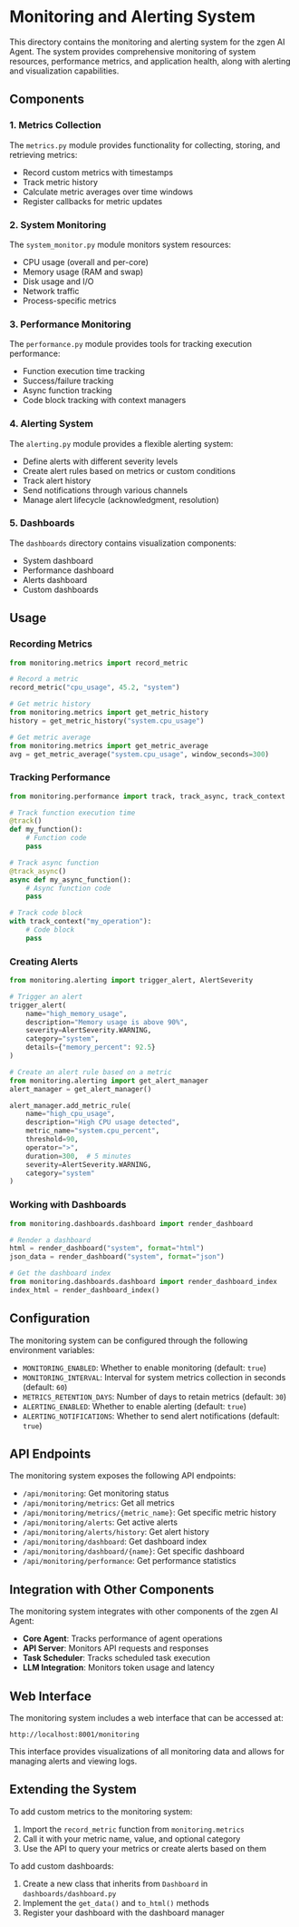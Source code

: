 # Monitoring and Alerting System

This directory contains the monitoring and alerting system for the zgen AI Agent. The system provides comprehensive monitoring of system resources, performance metrics, and application health, along with alerting and visualization capabilities.

## Components

### 1. Metrics Collection

The `metrics.py` module provides functionality for collecting, storing, and retrieving metrics:

- Record custom metrics with timestamps
- Track metric history
- Calculate metric averages over time windows
- Register callbacks for metric updates

### 2. System Monitoring

The `system_monitor.py` module monitors system resources:

- CPU usage (overall and per-core)
- Memory usage (RAM and swap)
- Disk usage and I/O
- Network traffic
- Process-specific metrics

### 3. Performance Monitoring

The `performance.py` module provides tools for tracking execution performance:

- Function execution time tracking
- Success/failure tracking
- Async function tracking
- Code block tracking with context managers

### 4. Alerting System

The `alerting.py` module provides a flexible alerting system:

- Define alerts with different severity levels
- Create alert rules based on metrics or custom conditions
- Track alert history
- Send notifications through various channels
- Manage alert lifecycle (acknowledgment, resolution)

### 5. Dashboards

The `dashboards` directory contains visualization components:

- System dashboard
- Performance dashboard
- Alerts dashboard
- Custom dashboards

## Usage

### Recording Metrics

```python
from monitoring.metrics import record_metric

# Record a metric
record_metric("cpu_usage", 45.2, "system")

# Get metric history
from monitoring.metrics import get_metric_history
history = get_metric_history("system.cpu_usage")

# Get metric average
from monitoring.metrics import get_metric_average
avg = get_metric_average("system.cpu_usage", window_seconds=300)
```

### Tracking Performance

```python
from monitoring.performance import track, track_async, track_context

# Track function execution time
@track()
def my_function():
    # Function code
    pass

# Track async function
@track_async()
async def my_async_function():
    # Async function code
    pass

# Track code block
with track_context("my_operation"):
    # Code block
    pass
```

### Creating Alerts

```python
from monitoring.alerting import trigger_alert, AlertSeverity

# Trigger an alert
trigger_alert(
    name="high_memory_usage",
    description="Memory usage is above 90%",
    severity=AlertSeverity.WARNING,
    category="system",
    details={"memory_percent": 92.5}
)

# Create an alert rule based on a metric
from monitoring.alerting import get_alert_manager
alert_manager = get_alert_manager()

alert_manager.add_metric_rule(
    name="high_cpu_usage",
    description="High CPU usage detected",
    metric_name="system.cpu_percent",
    threshold=90,
    operator=">",
    duration=300,  # 5 minutes
    severity=AlertSeverity.WARNING,
    category="system"
)
```

### Working with Dashboards

```python
from monitoring.dashboards.dashboard import render_dashboard

# Render a dashboard
html = render_dashboard("system", format="html")
json_data = render_dashboard("system", format="json")

# Get the dashboard index
from monitoring.dashboards.dashboard import render_dashboard_index
index_html = render_dashboard_index()
```

## Configuration

The monitoring system can be configured through the following environment variables:

- `MONITORING_ENABLED`: Whether to enable monitoring (default: `true`)
- `MONITORING_INTERVAL`: Interval for system metrics collection in seconds (default: `60`)
- `METRICS_RETENTION_DAYS`: Number of days to retain metrics (default: `30`)
- `ALERTING_ENABLED`: Whether to enable alerting (default: `true`)
- `ALERTING_NOTIFICATIONS`: Whether to send alert notifications (default: `true`)

## API Endpoints

The monitoring system exposes the following API endpoints:

- `/api/monitoring`: Get monitoring status
- `/api/monitoring/metrics`: Get all metrics
- `/api/monitoring/metrics/{metric_name}`: Get specific metric history
- `/api/monitoring/alerts`: Get active alerts
- `/api/monitoring/alerts/history`: Get alert history
- `/api/monitoring/dashboard`: Get dashboard index
- `/api/monitoring/dashboard/{name}`: Get specific dashboard
- `/api/monitoring/performance`: Get performance statistics

## Integration with Other Components

The monitoring system integrates with other components of the zgen AI Agent:

- **Core Agent**: Tracks performance of agent operations
- **API Server**: Monitors API requests and responses
- **Task Scheduler**: Tracks scheduled task execution
- **LLM Integration**: Monitors token usage and latency

## Web Interface

The monitoring system includes a web interface that can be accessed at:

```
http://localhost:8001/monitoring
```

This interface provides visualizations of all monitoring data and allows for managing alerts and viewing logs.

## Extending the System

To add custom metrics to the monitoring system:

1. Import the `record_metric` function from `monitoring.metrics`
2. Call it with your metric name, value, and optional category
3. Use the API to query your metrics or create alerts based on them

To add custom dashboards:

1. Create a new class that inherits from `Dashboard` in `dashboards/dashboard.py`
2. Implement the `get_data()` and `to_html()` methods
3. Register your dashboard with the dashboard manager